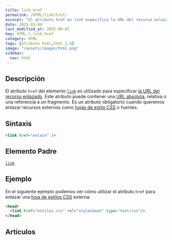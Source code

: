 ```yaml
---
title: link.href
permalink: /HTML/link/href/
excerpt: "El atributo href en link especifica la URL del recurso enlazado en HTML."
date: 2025-03-04
last_modified_at: 2025-04-07
key: HTML.l.link.href
category: HTML
tags: [atributo html,html 2.0]
image: "/assets/images/html.png"
sidebar:
  nav: html
---
```


## Descripción


El atributo `href` del elemento [`link`](https://www.w3api.com/HTML/link/) es utilizado para especificar [la URL del recurso enlazado](https://www.ayudaenlaweb.com/internet-basico/que-es-la-url/). Este atributo puede contener una [URL absoluta](https://www.ayudaenlaweb.com/internet-basico/que-es-la-url/), relativa o una referencia a un fragmento. Es un atributo obligatorio cuando queremos enlazar recursos externos como [hojas de estilo CSS](https://www.manualweb.net/css/) o fuentes.


## Sintaxis


```html
<link href="enlace" />
```


## Elemento Padre


[`link`](https://www.w3api.com/HTML/link/)


## Ejemplo


En el siguiente ejemplo podemos ver cómo utilizar el atributo `href` para enlazar una [hoja de estilos CSS](https://www.manualweb.net/css/) externa:


```html
<head>
  <link href="estilos.css" rel="stylesheet" type="text/css"/>
</head>
```


## Artículos

